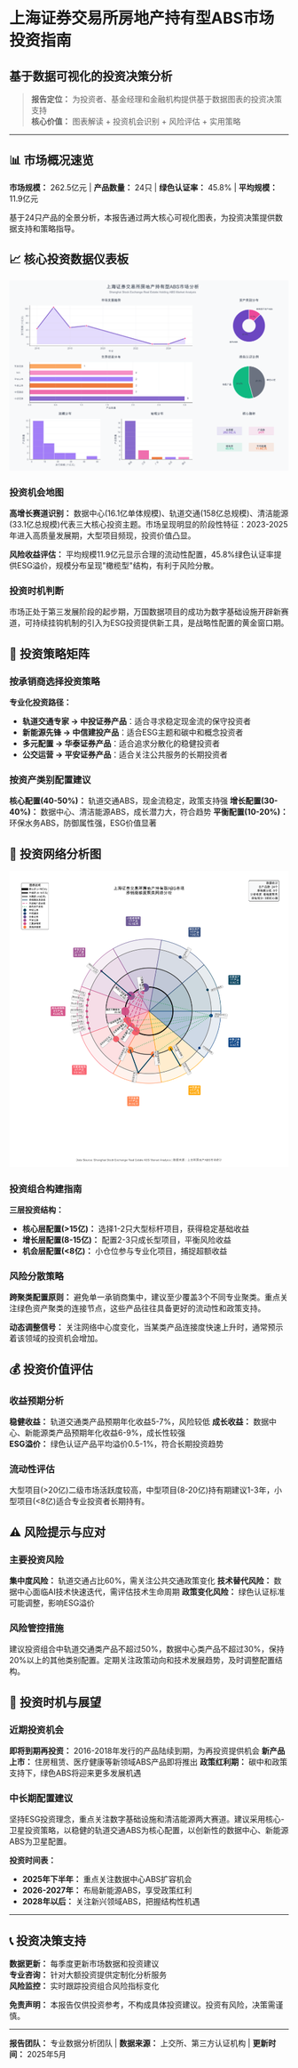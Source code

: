 # 上海证券交易所房地产持有型ABS市场投资指南
## 基于数据可视化的投资决策分析

> **报告定位：** 为投资者、基金经理和金融机构提供基于数据图表的投资决策支持  
> **核心价值：** 图表解读 + 投资机会识别 + 风险评估 + 实用策略

---

## 📊 市场概况速览

**市场规模：** 262.5亿元 | **产品数量：** 24只 | **绿色认证率：** 45.8% | **平均规模：** 11.9亿元

基于24只产品的全景分析，本报告通过两大核心可视化图表，为投资决策提供数据支持和策略指导。

## 📈 核心投资数据仪表板

![优雅市场分析仪表板](ABS_Elegant_Dashboard.png)

### 投资机会地图

**高增长赛道识别：** 数据中心(16.1亿单体规模)、轨道交通(158亿总规模)、清洁能源(33.1亿总规模)代表三大核心投资主题。市场呈现明显的阶段性特征：2023-2025年进入高质量发展期，大型项目频现，投资价值凸显。

**风险收益评估：** 平均规模11.9亿元显示合理的流动性配置，45.8%绿色认证率提供ESG溢价，规模分布呈现"橄榄型"结构，有利于风险分散。

### 投资时机判断

市场正处于第三发展阶段的起步期，万国数据项目的成功为数字基础设施开辟新赛道，可持续挂钩机制的引入为ESG投资提供新工具，是战略性配置的黄金窗口期。

## 🎯 投资策略矩阵

### 按承销商选择投资策略

**专业化投资路径：**
- **轨道交通专家 → 中投证券产品**：适合寻求稳定现金流的保守投资者
- **新能源先锋 → 中信建投产品**：适合ESG主题和碳中和概念投资者  
- **多元配置 → 华泰证券产品**：适合追求分散化的稳健投资者
- **公交运营 → 平安证券产品**：适合关注公共服务的长期投资者

### 按资产类别配置建议

**核心配置(40-50%)：** 轨道交通ABS，现金流稳定，政策支持强
**增长配置(30-40%)：** 数据中心、清洁能源ABS，成长潜力大，符合趋势
**平衡配置(10-20%)：** 环保水务ABS，防御属性强，ESG价值显著

## 🔗 投资网络分析图

![承销商维度聚类网络图](ABS_Clustered_Network.png)

### 投资组合构建指南

**三层投资结构：**
- **核心层配置(>15亿)：** 选择1-2只大型标杆项目，获得稳定基础收益
- **增长层配置(8-15亿)：** 配置2-3只成长型项目，平衡风险收益
- **机会层配置(<8亿)：** 小仓位参与专业化项目，捕捉超额收益

### 风险分散策略

**跨聚类配置原则：** 避免单一承销商集中，建议至少覆盖3个不同专业聚类。重点关注绿色资产聚类的连接节点，这些产品往往具备更好的流动性和政策支持。

**动态调整信号：** 关注网络中心度变化，当某类产品连接度快速上升时，通常预示着该领域的投资机会增加。

## 💰 投资价值评估

### 收益预期分析

**稳健收益：** 轨道交通类产品预期年化收益5-7%，风险较低
**成长收益：** 数据中心、新能源类产品预期年化收益6-9%，成长性较强  
**ESG溢价：** 绿色认证产品平均溢价0.5-1%，符合长期投资趋势

### 流动性评估

大型项目(>20亿)二级市场活跃度较高，中型项目(8-20亿)持有期建议1-3年，小型项目(<8亿)适合专业投资者长期持有。

## ⚠️ 风险提示与应对

### 主要投资风险

**集中度风险：** 轨道交通占比60%，需关注公共交通政策变化
**技术替代风险：** 数据中心面临AI技术快速迭代，需评估技术生命周期
**政策变化风险：** 绿色认证标准可能调整，影响ESG溢价

### 风险管控措施

建议投资组合中轨道交通类产品不超过50%，数据中心类产品不超过30%，保持20%以上的其他类别配置。定期关注政策动向和技术发展趋势，及时调整配置结构。

## 🚀 投资时机与展望

### 近期投资机会

**即将到期再投资：** 2016-2018年发行的产品陆续到期，为再投资提供机会
**新产品上市：** 住房租赁、医疗健康等新领域ABS产品即将推出
**政策红利期：** 碳中和政策支持下，绿色ABS将迎来更多发展机遇

### 中长期配置建议

坚持ESG投资理念，重点关注数字基础设施和清洁能源两大赛道。建议采用核心-卫星投资策略，以稳健的轨道交通ABS为核心配置，以创新性的数据中心、新能源ABS为卫星配置。

**投资时间表：**
- **2025年下半年：** 重点关注数据中心ABS扩容机会
- **2026-2027年：** 布局新能源ABS，享受政策红利
- **2028年以后：** 关注新兴领域ABS，把握结构性机遇

---

## 📞 投资决策支持

**数据更新：** 每季度更新市场数据和投资建议  
**专业咨询：** 针对大额投资提供定制化分析服务  
**风险监控：** 实时跟踪投资组合风险指标变化

**免责声明：** 本报告仅供投资参考，不构成具体投资建议。投资有风险，决策需谨慎。

---

**报告团队：** 专业数据分析团队 | **数据来源：** 上交所、第三方认证机构 | **更新时间：** 2025年5月 